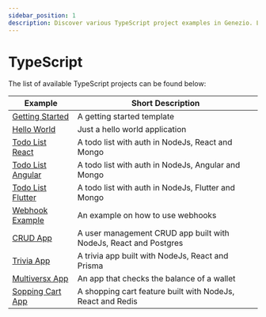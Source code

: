 ```yaml
---
sidebar_position: 1
description: Discover various TypeScript project examples in Genezio. Learn how to implement TypeScript in different scenarios.
---
```


# TypeScript

<head>
  <title>TypeScript projects list</title>
</head>

The list of available TypeScript projects can be found below:

<!-- <table><thead><tr><th width="427">Example</th><th width="321">Short Description</th></tr></thead><tbody><tr><td><a href="getting-started.md">Getting Started</a></td><td>A getting started template</td></tr><tr><td><a href="hello-world.md">Hello World</a></td><td>Just a hello world application</td></tr><tr><td><a href="todo-list.md">Todo List React</a></td><td>A todo list with auth in NodeJs, React and Mongo</td></tr><tr><td><a href="todo-list-angular.md">Todo List Angular</a></td><td>A todo list with auth in NodeJs, Angular and Mongo</td></tr><tr><td><a href="todo-list-flutter.md">Todo List Flutter</a></td><td>A todo list with auth in NodeJs, Flutter and Mongo</td></tr><tr><td><a href="webhook-example.md">Webhook Example</a></td><td>An example on how to use webhooks</td></tr><tr><td><a href="crud-application.md">CRUD App</a></td><td>A user management CRUD app built with NodeJs, React and Postgres</td></tr><tr><td><a href="trivia-application.md">Trivia App</a></td><td>A trivia app built with NodeJs, React and Prisma</td></tr><tr><td><a href="multiversx-integration.md">Multiversx App</a></td><td>An app that checks the balance of a wallet</td></tr><tr><td><a href="shopping-cart.md">Shopping Cart App</a></td><td>A shopping cart feature built with NodeJs, React and Redis</td></tr></tbody></table> -->

| Example                                    | Short Description                                                |
| ------------------------------------------ | ---------------------------------------------------------------- |
| [Getting Started](./getting-started)       | A getting started template                                       |
| [Hello World](./hello-world)               | Just a hello world application                                   |
| [Todo List React](./todo-list)             | A todo list with auth in NodeJs, React and Mongo                 |
| [Todo List Angular](./todo-list-angular)   | A todo list with auth in NodeJs, Angular and Mongo               |
| [Todo List Flutter](./todo-list-flutter)   | A todo list with auth in NodeJs, Flutter and Mongo               |
| [Webhook Example](./webhook-example)       | An example on how to use webhooks                                |
| [CRUD App](./crud-application)             | A user management CRUD app built with NodeJs, React and Postgres |
| [Trivia App](./trivia-application)         | A trivia app built with NodeJs, React and Prisma                 |
| [Multiversx App](./multiversx-integration) | An app that checks the balance of a wallet                       |
| [Sopping Cart App](./shopping-cart)        | A shopping cart feature built with NodeJs, React and Redis       |
